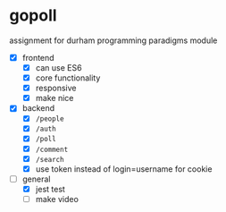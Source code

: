 # gopoll

assignment for durham programming paradigms module

 - [x] frontend
   - [x] can use ES6
   - [x] core functionality
   - [x] responsive
   - [x] make nice
 - [x] backend
   - [x] `/people`
   - [x] `/auth`
   - [x] `/poll`
   - [x] `/comment`
   - [x] `/search`
   - [x] use token instead of login=username for cookie
 - [ ] general
   - [x] jest test
   - [ ] make video
